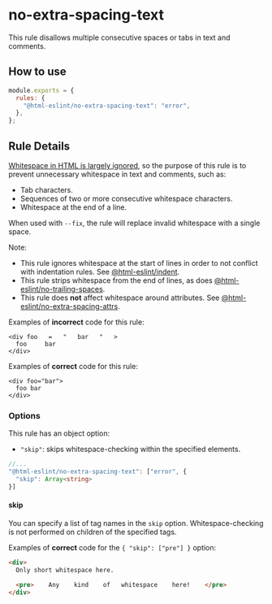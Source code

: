 # no-extra-spacing-text

This rule disallows multiple consecutive spaces or tabs in text and comments.

## How to use

```js,.eslintrc.js
module.exports = {
  rules: {
    "@html-eslint/no-extra-spacing-text": "error",
  },
};
```

## Rule Details

[Whitespace in HTML is largely ignored](https://developer.mozilla.org/en-US/docs/Web/API/Document_Object_Model/Whitespace), so the purpose of this rule is to prevent unnecessary whitespace in text and comments, such as:

- Tab characters.
- Sequences of two or more consecutive whitespace characters.
- Whitespace at the end of a line.

When used with `--fix`, the rule will replace invalid whitespace with a single space.

Note:

- This rule ignores whitespace at the start of lines in order to not conflict with indentation rules. See [@html-eslint/indent](./indent).
- This rule strips whitespace from the end of lines, as does [@html-eslint/no-trailing-spaces](./no-trailing-spaces).
- This rule does **not** affect whitespace around attributes. See [@html-eslint/no-extra-spacing-attrs](./no-extra-spacing-attrs).

Examples of **incorrect** code for this rule:

```html,incorrect
<div foo   =   "   bar   "   >
  foo     bar
</div>
```

Examples of **correct** code for this rule:

```html,correct
<div foo="bar">
  foo bar
</div>
```

### Options

This rule has an object option:

- `"skip"`: skips whitespace-checking within the specified elements.

```ts
//...
"@html-eslint/no-extra-spacing-text": ["error", {
  "skip": Array<string>
}]
```

#### skip

You can specify a list of tag names in the `skip` option.
Whitespace-checking is not performed on children of the specified tags.

Examples of **correct** code for the `{ "skip": ["pre"] }` option:

<!-- prettier-ignore -->
```html
<div>
  Only short whitespace here.

  <pre>    Any    kind    of   whitespace    here!    </pre>
</div>
```
